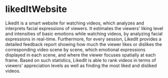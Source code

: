# likedItWebsite
LikedIt is a smart website for watching videos, which analyzes and interprets facial expressions of viewers. It estimates the viewers' liking level and intensities of basic emotions while watching videos, by analyzing facial expressions in real-time. Furthermore, for every session, LikedIt provides a detailed feedback report showing how much the viewer likes or dislikes the corresponding video scene by scene, which emotional expressions displayed in each scene, and where the viewer focuses spatially at each frame. Based on such statistics, LikedIt is able to rank videos in terms of viewers' appreciation levels as well as finding the most liked and disliked videos.
